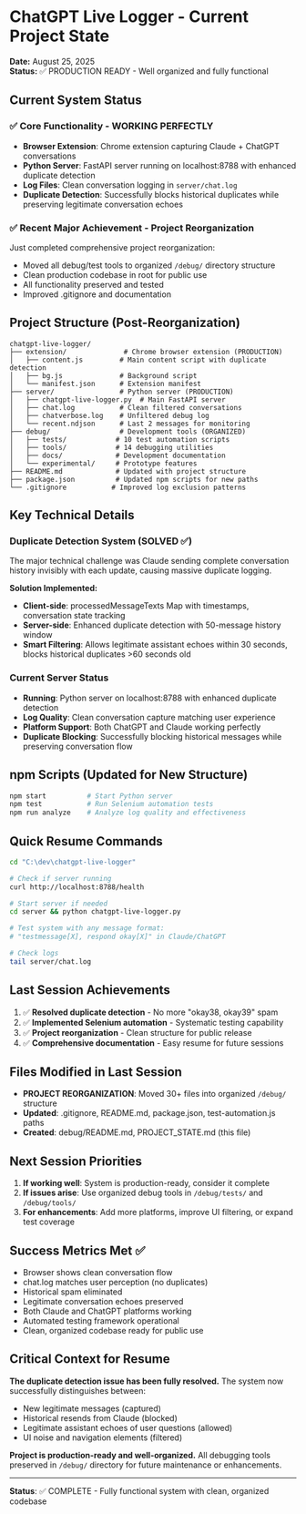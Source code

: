 # ChatGPT Live Logger - Current Project State

**Date:** August 25, 2025  
**Status:** ✅ PRODUCTION READY - Well organized and fully functional

## Current System Status

### ✅ Core Functionality - WORKING PERFECTLY
- **Browser Extension**: Chrome extension capturing Claude + ChatGPT conversations
- **Python Server**: FastAPI server running on localhost:8788 with enhanced duplicate detection  
- **Log Files**: Clean conversation logging in `server/chat.log`
- **Duplicate Detection**: Successfully blocks historical duplicates while preserving legitimate conversation echoes

### ✅ Recent Major Achievement - Project Reorganization
Just completed comprehensive project reorganization:
- Moved all debug/test tools to organized `/debug/` directory structure
- Clean production codebase in root for public use
- All functionality preserved and tested
- Improved .gitignore and documentation

## Project Structure (Post-Reorganization)

```
chatgpt-live-logger/
├── extension/              # Chrome browser extension (PRODUCTION)
│   ├── content.js         # Main content script with duplicate detection
│   ├── bg.js              # Background script  
│   └── manifest.json      # Extension manifest
├── server/                # Python server (PRODUCTION)
│   ├── chatgpt-live-logger.py  # Main FastAPI server
│   ├── chat.log           # Clean filtered conversations
│   ├── chatverbose.log    # Unfiltered debug log
│   └── recent.ndjson      # Last 2 messages for monitoring
├── debug/                 # Development tools (ORGANIZED)
│   ├── tests/            # 10 test automation scripts
│   ├── tools/            # 14 debugging utilities  
│   ├── docs/             # Development documentation
│   └── experimental/     # Prototype features
├── README.md             # Updated with project structure
├── package.json          # Updated npm scripts for new paths
└── .gitignore           # Improved log exclusion patterns
```

## Key Technical Details

### Duplicate Detection System (SOLVED ✅)
The major technical challenge was Claude sending complete conversation history invisibly with each update, causing massive duplicate logging.

**Solution Implemented:**
- **Client-side**: processedMessageTexts Map with timestamps, conversation state tracking
- **Server-side**: Enhanced duplicate detection with 50-message history window
- **Smart Filtering**: Allows legitimate assistant echoes within 30 seconds, blocks historical duplicates >60 seconds old

### Current Server Status
- **Running**: Python server on localhost:8788 with enhanced duplicate detection
- **Log Quality**: Clean conversation capture matching user experience  
- **Platform Support**: Both ChatGPT and Claude working perfectly
- **Duplicate Blocking**: Successfully blocking historical messages while preserving conversation flow

## npm Scripts (Updated for New Structure)
```bash
npm start          # Start Python server
npm test           # Run Selenium automation tests  
npm run analyze    # Analyze log quality and effectiveness
```

## Quick Resume Commands
```bash
cd "C:\dev\chatgpt-live-logger"

# Check if server running
curl http://localhost:8788/health

# Start server if needed
cd server && python chatgpt-live-logger.py

# Test system with any message format:
# "testmessage[X], respond okay[X]" in Claude/ChatGPT

# Check logs  
tail server/chat.log
```

## Last Session Achievements
1. ✅ **Resolved duplicate detection** - No more "okay38, okay39" spam
2. ✅ **Implemented Selenium automation** - Systematic testing capability
3. ✅ **Project reorganization** - Clean structure for public release
4. ✅ **Comprehensive documentation** - Easy resume for future sessions

## Files Modified in Last Session
- **PROJECT REORGANIZATION**: Moved 30+ files into organized `/debug/` structure
- **Updated**: .gitignore, README.md, package.json, test-automation.js paths
- **Created**: debug/README.md, PROJECT_STATE.md (this file)

## Next Session Priorities
1. **If working well**: System is production-ready, consider it complete
2. **If issues arise**: Use organized debug tools in `/debug/tests/` and `/debug/tools/`
3. **For enhancements**: Add more platforms, improve UI filtering, or expand test coverage

## Success Metrics Met ✅
- Browser shows clean conversation flow
- chat.log matches user perception (no duplicates)
- Historical spam eliminated  
- Legitimate conversation echoes preserved
- Both Claude and ChatGPT platforms working
- Automated testing framework operational
- Clean, organized codebase ready for public use

## Critical Context for Resume
**The duplicate detection issue has been fully resolved.** The system now successfully distinguishes between:
- New legitimate messages (captured)
- Historical resends from Claude (blocked)  
- Legitimate assistant echoes of user questions (allowed)
- UI noise and navigation elements (filtered)

**Project is production-ready and well-organized.** All debugging tools preserved in `/debug/` directory for future maintenance or enhancements.

---

**Status**: ✅ COMPLETE - Fully functional system with clean, organized codebase
